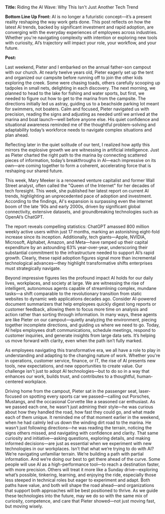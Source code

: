 **Title:**
Riding the AI Wave: Why This Isn't Just Another Tech Trend

**Bottom Line Up Front:**
AI is no longer a futuristic concept—it’s a present reality reshaping the way work gets done. This post reflects on how the latest AI trends, backed by significant investment and rapid adoption, are converging with the everyday experiences of employees across industries. Whether you're navigating complexity with intention or exploring new tools with curiosity, AI’s trajectory will impact your role, your workflow, and your future.

**Post:** 

Last weekend, Pieter and I embarked on the annual father-son campout with our church. At nearly twelve years old, Pieter eagerly set up the tent and organized our campsite before running off to join the other kids exploring the creek. Some were chasing toads, others carefully scooping up tadpoles in small nets, delighting in each discovery. The next morning, we planned to head to the lake for fishing and water sports, but first, we needed to figure out how to get to the marina from the campsite. The directions initially led us astray, guiding us to a beachside parking lot meant for swimmers, not boaters. Calm and focused, Pieter navigated us with precision, reading the signs and adjusting as needed until we arrived at the marina and boat launch—well before anyone else. His quiet confidence and situational awareness reminded me of the thoughtful problem-solving and adaptability today’s workforce needs to navigate complex situations and plan ahead.

Reflecting later in the quiet solitude of our tent, I realized how aptly this mirrors the explosive growth we are witnessing in artificial intelligence. Just as Pieter charted the right path to the marina by connecting scattered pieces of information, today’s breakthroughs in AI—each impressive on its own—are coming together to form a coherent, accelerating force that is reshaping our shared future.

This week, Mary Meeker is a renowned venture capitalist and former Wall Street analyst, often called the "Queen of the Internet" for her decades of tech foresight. This week, she published her latest report on current AI trends, highlighting an unprecedented pace of adoption and investment. According to the findings, AI's expansion is surpassing even the internet boom of the late '90s and early 2000s, driven by significant global connectivity, extensive datasets, and groundbreaking technologies such as OpenAI’s ChatGPT.

The report reveals compelling statistics: ChatGPT amassed 800 million weekly active users within just 17 months, marking an astonishing eight-fold increase since its inception. Additionally, tech giants—Apple, NVIDIA, Microsoft, Alphabet, Amazon, and Meta—have ramped up their capital expenditure by an astounding 63% year-over-year, underscoring their substantial commitment to the infrastructure needed to support AI’s rapid growth. Clearly, these rapid adoption figures signal more than incremental technological advances—they highlight transformative shifts enterprises must strategically navigate.

Beyond impressive figures lies the profound impact AI holds for our daily lives, workplaces, and society at large. We are witnessing the rise of intelligent, autonomous agents capable of streamlining complex, mundane tasks—a shift comparable to the revolutionary transition from static websites to dynamic web applications decades ago. Consider AI-powered document summarizers that help employees quickly digest long reports or customer feedback, allowing them to focus more time on analysis and action rather than sorting through information. In many ways, these agents are like Pieter on our campout—quietly analyzing the environment, piecing together incomplete directions, and guiding us where we need to go. Today, AI helps employees draft communications, schedule meetings, respond to customer inquiries, and generate insights from large data sets. It’s helping us move forward with clarity, even when the path isn’t fully marked.

As employees navigating this transformative era, we all have a role to play in understanding and adapting to the changing nature of work. Whether you're in operations, customer service, finance, or IT, the rise of AI presents new tools, new expectations, and new opportunities to create value. Our challenge isn't just to adopt AI technologies—but to do so in a way that enhances our work, builds trust, and contributes to a thoughtful, human-centered workplace.

Driving home from the campout, Pieter sat in the passenger seat, laser-focused on spotting every sports car we passed—calling out Porsches, Mustangs, and the occasional Corvette like a seasoned car enthusiast. As we passed each one, he wasn’t just admiring their style—he was curious about how they handled the road, how fast they could go, and what made each of them unique. It reminded me of that moment earlier in the weekend, when he had calmly led us down the winding dirt road to the marina. He wasn’t just following directions—he was reading the terrain, noticing the signs others missed, and navigating with confidence and clarity. That same curiosity and initiative—asking questions, exploring details, and making informed decisions—are just as essential when we experiment with new technologies in our workplaces. Isn’t that what we’re trying to do with AI? We’re navigating unfamiliar terrain. We’re building a path with partial information. And we’re doing our best to get there ahead of the curve. Some people will use AI as a high-performance tool—to reach a destination faster, with more precision. Others will treat it more like a Sunday drive—exploring what’s possible, tinkering, learning, and enjoying the ride, especially those less steeped in technical roles but eager to experiment and adapt. Both paths have value, and both will shape the road ahead—and organizations that support both approaches will be best positioned to thrive. As we guide these technologies into the future, may we do so with the same mix of curiosity, competence, and care that Pieter showed—not just moving fast, but moving wisely.
